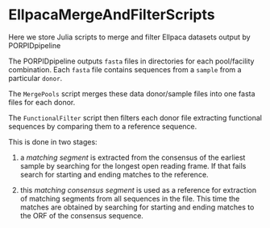 # EllpacaMergeAndFilterScripts

Here we store Julia scripts to merge and filter Ellpaca datasets output by PORPIDpipeline

The PORPIDpipeline outputs `fasta` files in directories for each pool/facility combination.
Each `fasta` file contains sequences from a `sample` from a particular `donor`.

The `MergePools` script merges these data donor/sample files into one fasta files for each donor.

The `FunctionalFilter` script then filters each donor file extracting functional sequences by
comparing them to a reference sequence.

This is done in two stages: 

1) a *matching segment* is extracted from the consensus of the earliest sample 
by searching for the longest open reading frame. If that fails search for starting
and ending matches to the reference.

2) this *matching consensus segment* is used as a reference for extraction 
of matching segments from all sequences in the file. This time the matches are obtained
by searching for starting and ending matches to the ORF of the consensus sequence.

